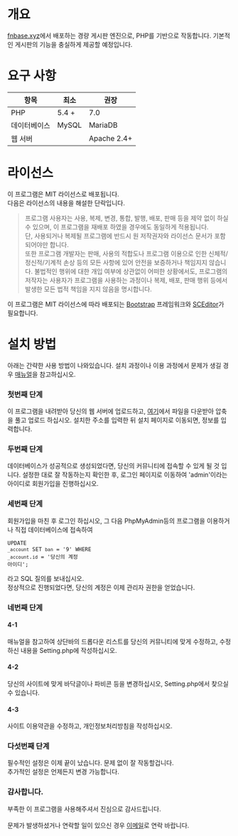# 개요
[fnbase.xyz](https://fnbase.xyz)에서 배포하는 경량 게시판 엔진으로, PHP를 기반으로 작동합니다.
기본적인 게시판의 기능을 충실하게 제공할 예정입니다.

# 요구 사항
항목 | 최소 | 권장 |
---- | ---- | ---- |
PHP | 5.4 + | 7.0 |
데이터베이스 | MySQL | MariaDB |
웹 서버 |  | Apache 2.4+ |

# 라이선스
이 프로그램은 MIT 라이선스로 배포됩니다.<br>다음은 라이선스의 내용을 해설한 단락입니다.
> 프로그램 사용자는 사용, 복제, 변경, 통합, 발행, 배포, 판매 등을 제약 없이 하실 수 있으며, 이 프로그램을 재배포 하였을 경우에도 동일하게 적용됩니다.<br>
단, 사용되거나 복제될 프로그램에 반드시 원 저작권자와 라이선스 문서가 포함되어야만 합니다.<br>
> 또한 프로그램 개발자는 판매, 사용의 적합도나 프로그램 이용으로 인한 신체적/정신적/기계적 손상 등의 모든 사항에 있어 안전을 보증하거나 책임지지 않습니다. 불법적인 행위에 대한 개입 여부에 상관없이 어떠한 상황에서도, 프로그램의 저작자는 사용자가 프로그램을 사용하는 과정이나 복제, 배포, 판매 행위 등에서 발생한 모든 법적 책임을 지지 않음을 명시합니다.

이 프로그램은 MIT 라이선스에 따라 배포되는 [Bootstrap](https://getbootstrap.com) 프레임워크와 [SCEditor](https://sceditor.com)가 필요합니다.
# 설치 방법
아래는 간략한 사용 방법이 나와있습니다. 설치 과정이나 이용 과정에서 문제가 생길 경우 [매뉴얼](https://fnbase.xyz/manual)을 참고하십시오.
### 첫번째 단계
이 프로그램을 내려받아 당신의 웹 서버에 업로드하고, [여기](https://piedots.xyz/files/fnb.7z)에서 파일을 다운받아 압축을 풀고 업로드 하십시오.
설치한 주소를 입력한 뒤 설치 페이지로 이동되면, 정보를 입력합니다.
### 두번째 단계
데이터베이스가 성공적으로 생성되었다면, 당신의 커뮤니티에 접속할 수 있게 될 것 입니다.
설정한 대로 잘 작동하는지 확인한 후, 로그인 페이지로 이동하여 'admin'이라는 아이디로 회원가입을 진행하십시오.
### 세번째 단계
회원가입을 마친 후 로그인 하십시오, 그 다음 PhpMyAdmin등의 프로그램을 이용하거나 직접 데이터베이스에 접속하여 <pre><code>UPDATE `_account` SET `ban` = '9' WHERE `_account`.`id` = '당신의 계정 아이디';</code></pre>라고 SQL 질의를 보내십시오.<br>
정상적으로 진행되었다면, 당신의 계정은 이제 관리자 권한을 얻었습니다.
### 네번째 단계
#### 4-1
매뉴얼을 참고하여 상단바의 드롭다운 리스트를 당신의 커뮤니티에 맞게 수정하고, 수정하신 내용을 Setting.php에 작성하십시오.
#### 4-2
당신의 사이트에 맞게 바닥글이나 파비콘 등을 변경하십시오, Setting.php에서 찾으실 수 있습니다.
#### 4-3
사이트 이용약관을 수정하고, 개인정보처리방침을 작성하십시오.
### 다섯번째 단계
필수적인 설정은 이제 끝이 났습니다. 문제 없이 잘 작동할겁니다.<br>
추가적인 설정은 언제든지 변경 가능합니다.
### 감사합니다.
부족한 이 프로그램을 사용해주셔서 진심으로 감사드립니다.<br><br>
문제가 발생하셨거나 연락할 일이 있으신 경우 [이메일](mailto:admin@fnbase.xyz)로 연락 바랍니다.
